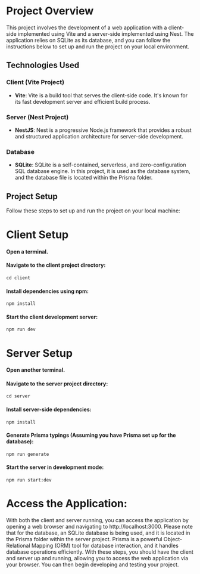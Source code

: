 # Project Overview

This project involves the development of a web application with a client-side implemented using Vite and a server-side implemented using Nest. The application relies on SQLite as its database, and you can follow the instructions below to set up and run the project on your local environment.

## Technologies Used

### Client (Vite Project)

- **Vite**: Vite is a build tool that serves the client-side code. It's known for its fast development server and efficient build process.

### Server (Nest Project)

- **NestJS**: Nest is a progressive Node.js framework that provides a robust and structured application architecture for server-side development.

### Database

- **SQLite**: SQLite is a self-contained, serverless, and zero-configuration SQL database engine. In this project, it is used as the database system, and the database file is located within the Prisma folder.

## Project Setup

Follow these steps to set up and run the project on your local machine:

# Client Setup

#### Open a terminal.

#### Navigate to the client project directory:

```shell
cd client
```

#### Install dependencies using npm:

```shell
npm install
```

#### Start the client development server:

```shell
npm run dev
```

# Server Setup

#### Open another terminal.

#### Navigate to the server project directory:

```shell
cd server
```

#### Install server-side dependencies:

```shell
npm install
```

#### Generate Prisma typings (Assuming you have Prisma set up for the database):

```shell
npm run generate
```

#### Start the server in development mode:

```shell
npm run start:dev
```

# Access the Application:

With both the client and server running, you can access the application by opening a web browser and navigating to http://localhost:3000.
Please note that for the database, an SQLite database is being used, and it is located in the Prisma folder within the server project. Prisma is a powerful Object-Relational Mapping (ORM) tool for database interaction, and it handles database operations efficiently.
With these steps, you should have the client and server up and running, allowing you to access the web application via your browser. You can then begin developing and testing your project.
